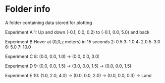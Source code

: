 # Folder info
A folder containing data stored for plotting

Experiment A
1: Up and down (-0.1, 0.0, 0.2) to (-0.1, 0.0, 5.0) and back

Experiment B
Hover at (0,0,z meters) in 15 seconds
2: 0.5
3: 1.0
4: 2.0
5: 3.0
6: 5.0
7: 10.0

Experiment C
8: (0.0, 0.0, 1.0) -> (0.0, 0.0, 3.0)

Experiment D
9: (0.0, 0.0, 1.5) -> (3.0, 0.0, 1.5) -> (0.0, 0.0, 1.5)

Experiment E
10: (1.0, 2.0, 4.0) -> (0.0, 0.0, 2.0) -> (0.0, 0.0, 0.3) -> Land